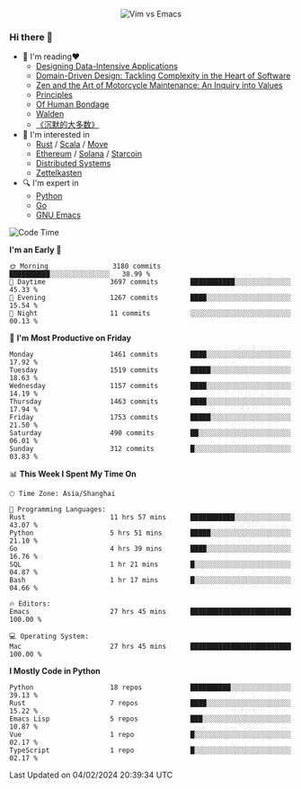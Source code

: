 <p align="center">
    <img src="https://gist.githubusercontent.com/coldnight/e696baffb094e71c96cb302118878eae/raw/40ea5053a6f66cc65f90f437e4173497da225958/banner.gif" alt="Vim vs Emacs" />
</p>

### Hi there 👋

- 📖 I'm reading❤️
    + [Designing Data-Intensive Applications](https://www.oreilly.com/library/view/designing-data-intensive-applications/9781491903063/)
    + [Domain-Driven Design: Tackling Complexity in the Heart of Software](https://www.dddcommunity.org/book/evans_2003/)
    + [Zen and the Art of Motorcycle Maintenance: An Inquiry into Values](https://en.wikipedia.org/wiki/Zen_and_the_Art_of_Motorcycle_Maintenance)
    + [Principles](https://www.principles.com/)
    + [Of Human Bondage](https://en.wikipedia.org/wiki/Of_Human_Bondage)
    + [Walden](https://en.wikipedia.org/wiki/Walden)
    + [《沉默的大多数》](https://en.wikipedia.org/wiki/Silent_majority)
- 🌱 I'm interested in
    + [Rust](https://www.rust-lang.org/) / [Scala](https://www.scala-lang.org/) / [Move](https://github.com/move-language/move/)
    + [Ethereum](https://ethereum.org/en/) / [Solana](https://solana.com/) / [Starcoin](https://github.com/starcoinorg/starcoin)
	+ [Distributed Systems](https://www.linuxzen.com/notes/topics/20200320174417_%E5%88%86%E5%B8%83%E5%BC%8F/)
	+ [Zettelkasten](https://www.linuxzen.com/notes/notes/20220120080920-slip_box/)
- 🔍 I'm expert in
    + [Python](https://www.python.org/)
    + [Go](https://go.dev/)
    + [GNU Emacs](https://www.gnu.org/software/emacs/)

<!--START_SECTION:waka-->
![Code Time](http://img.shields.io/badge/Code%20Time-2%2C656%20hrs%2012%20mins-blue)

**I'm an Early 🐤** 

```text
🌞 Morning                3180 commits        ██████████░░░░░░░░░░░░░░░   38.99 % 
🌆 Daytime                3697 commits        ███████████░░░░░░░░░░░░░░   45.33 % 
🌃 Evening                1267 commits        ████░░░░░░░░░░░░░░░░░░░░░   15.54 % 
🌙 Night                  11 commits          ░░░░░░░░░░░░░░░░░░░░░░░░░   00.13 % 
```
📅 **I'm Most Productive on Friday** 

```text
Monday                   1461 commits        ████░░░░░░░░░░░░░░░░░░░░░   17.92 % 
Tuesday                  1519 commits        █████░░░░░░░░░░░░░░░░░░░░   18.63 % 
Wednesday                1157 commits        ████░░░░░░░░░░░░░░░░░░░░░   14.19 % 
Thursday                 1463 commits        ████░░░░░░░░░░░░░░░░░░░░░   17.94 % 
Friday                   1753 commits        █████░░░░░░░░░░░░░░░░░░░░   21.50 % 
Saturday                 490 commits         ██░░░░░░░░░░░░░░░░░░░░░░░   06.01 % 
Sunday                   312 commits         █░░░░░░░░░░░░░░░░░░░░░░░░   03.83 % 
```


📊 **This Week I Spent My Time On** 

```text
🕑︎ Time Zone: Asia/Shanghai

💬 Programming Languages: 
Rust                     11 hrs 57 mins      ███████████░░░░░░░░░░░░░░   43.07 % 
Python                   5 hrs 51 mins       █████░░░░░░░░░░░░░░░░░░░░   21.10 % 
Go                       4 hrs 39 mins       ████░░░░░░░░░░░░░░░░░░░░░   16.76 % 
SQL                      1 hr 21 mins        █░░░░░░░░░░░░░░░░░░░░░░░░   04.87 % 
Bash                     1 hr 17 mins        █░░░░░░░░░░░░░░░░░░░░░░░░   04.66 % 

🔥 Editors: 
Emacs                    27 hrs 45 mins      █████████████████████████   100.00 % 

💻 Operating System: 
Mac                      27 hrs 45 mins      █████████████████████████   100.00 % 
```

**I Mostly Code in Python** 

```text
Python                   18 repos            ██████████░░░░░░░░░░░░░░░   39.13 % 
Rust                     7 repos             ████░░░░░░░░░░░░░░░░░░░░░   15.22 % 
Emacs Lisp               5 repos             ███░░░░░░░░░░░░░░░░░░░░░░   10.87 % 
Vue                      1 repo              █░░░░░░░░░░░░░░░░░░░░░░░░   02.17 % 
TypeScript               1 repo              █░░░░░░░░░░░░░░░░░░░░░░░░   02.17 % 
```




 Last Updated on 04/02/2024 20:39:34 UTC
<!--END_SECTION:waka-->
